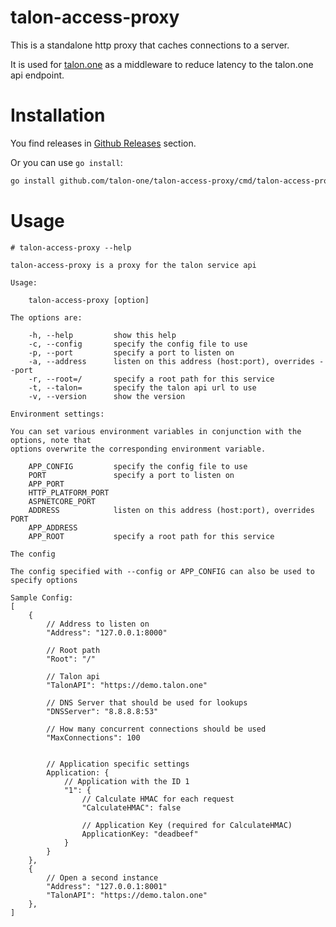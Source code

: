# talon-access-proxy
This is a standalone http proxy that caches connections to a server.

It is used for [talon.one](https://talon.one) as a middleware to reduce latency to the talon.one api endpoint.


# Installation
You find releases in [Github Releases](https://github.com/talon-one/talon-access-proxy/releases) section.

Or you can use `go install`:
```bash
go install github.com/talon-one/talon-access-proxy/cmd/talon-access-proxy
```

# Usage
```
# talon-access-proxy --help

talon-access-proxy is a proxy for the talon service api

Usage:

    talon-access-proxy [option]

The options are:

    -h, --help         show this help
    -c, --config       specify the config file to use
    -p, --port         specify a port to listen on
    -a, --address      listen on this address (host:port), overrides --port
    -r, --root=/       specify a root path for this service
    -t, --talon=       specify the talon api url to use
    -v, --version      show the version

Environment settings:

You can set various environment variables in conjunction with the options, note that
options overwrite the corresponding environment variable.

    APP_CONFIG         specify the config file to use
    PORT               specify a port to listen on
    APP_PORT
    HTTP_PLATFORM_PORT
    ASPNETCORE_PORT
    ADDRESS            listen on this address (host:port), overrides PORT
    APP_ADDRESS
    APP_ROOT           specify a root path for this service

The config

The config specified with --config or APP_CONFIG can also be used to specify options

Sample Config:
[
    {
        // Address to listen on
        "Address": "127.0.0.1:8000"

        // Root path
        "Root": "/"

        // Talon api
        "TalonAPI": "https://demo.talon.one"

        // DNS Server that should be used for lookups
        "DNSServer": "8.8.8.8:53"

        // How many concurrent connections should be used
        "MaxConnections": 100
        

        // Application specific settings
        Application: {
            // Application with the ID 1
            "1": {
                // Calculate HMAC for each request
                "CalculateHMAC": false

                // Application Key (required for CalculateHMAC)
                ApplicationKey: "deadbeef"
            }
        }
    },
    {
        // Open a second instance
        "Address": "127.0.0.1:8001"
        "TalonAPI": "https://demo.talon.one"
    },
]
```


